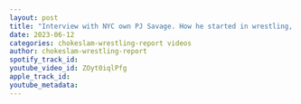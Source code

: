 ```yaml
---
layout: post
title: "Interview with NYC own PJ Savage. How he started in wrestling, one day joining BC? #shorts"
date: 2023-06-12
categories: chokeslam-wrestling-report videos
author: chokeslam-wrestling-report
spotify_track_id: 
youtube_video_id: ZOyt0iqlPfg
apple_track_id: 
youtube_metadata: 
---
```

